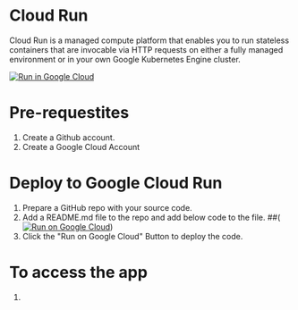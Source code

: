 # Cloud Run 
Cloud Run is a managed compute platform that enables you to run stateless containers that are invocable via HTTP requests on either a fully managed environment or in your own Google Kubernetes Engine cluster.

[![Run in Google Cloud][run_img]][run_link]

[run_img]: https://storage.googleapis.com/cloudrun/button.svg
[run_link]: https://console.cloud.google.com/cloudshell/editor?shellonly=true&cloudshell_image=gcr.io/cloudrun/button&cloudshell_git_repo=https://github.com/auburnhacks-devops/cloud-run&cloudshell_working_dir=covidtracking

# Pre-requestites
1. Create a Github account.
2. Create a Google Cloud Account

# Deploy to Google Cloud Run
1. Prepare a GitHub repo with your source code.
2. Add a README.md file to the repo and add below code to the file.
##([![Run on Google Cloud](https://deploy.cloud.run/button.svg)](https://deploy.cloud.run))
3. Click the "Run on Google Cloud" Button to deploy the code.

# To access the app
1. 
